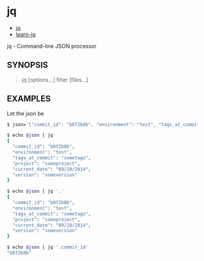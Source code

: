 # jq

- [jq](http://manpages.ubuntu.com/manpages/bionic/man1/jq.1.html)
- [learn-jq](https://lzone.de/cheat-sheet/jq)

jq - Command-line JSON processor

## SYNOPSIS

> jq [options...] filter [files...]

## EXAMPLES

Let the json be

```bash
$ json='{"commit_id": "b8f2b8b", "environment": "test", "tags_at_commit": "sometags", "project": "someproject", "current_date": "09/10/2014", "version": "someversion"}'

$ echo $json | jq
{
  "commit_id": "b8f2b8b",
  "environment": "test",
  "tags_at_commit": "sometags",
  "project": "someproject",
  "current_date": "09/10/2014",
  "version": "someversion"
}

$ echo $json | jq '.'         
{
  "commit_id": "b8f2b8b",
  "environment": "test",
  "tags_at_commit": "sometags",
  "project": "someproject",
  "current_date": "09/10/2014",
  "version": "someversion"
}

$ echo $json | jq '.commit_id'
"b8f2b8b"
```
